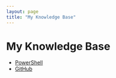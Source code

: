 ```yaml
---
layout: page
title: "My Knowledge Base"
---
```

# My Knowledge Base
- [PowerShell](https://dzmitry-h.github.io/personalbrand/KB_Powershell/kb_for_powershell/)
- [GitHub](https://dzmitry-h.github.io/personalbrand/kb_github/kb_for_github/)
